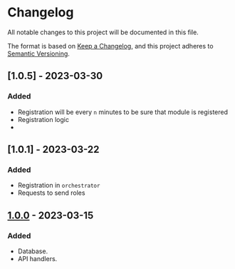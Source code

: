 # Changelog

All notable changes to this project will be documented in this file.

The format is based on [Keep a Changelog](https://keepachangelog.com/en/1.0.0/),
and this project adheres to [Semantic Versioning](https://semver.org/spec/v2.0.0.html).

## [1.0.5] - 2023-03-30

### Added

- Registration will be every `n` minutes to be sure that module is registered
- Registration logic
- 
## [1.0.1] - 2023-03-22

### Added

- Registration in `orchestrator`
- Requests to send roles

## [1.0.0] - 2023-03-15

### Added

- Database.
- API handlers.

[1.0.0]: https://gitlab.com/distributed_lab/acs/role-svc/-/tree/feature/develop
[1.0.0]: https://github.com/distributed_lab/acs/role-svc/compare/develop...feature/add_registration_roles

